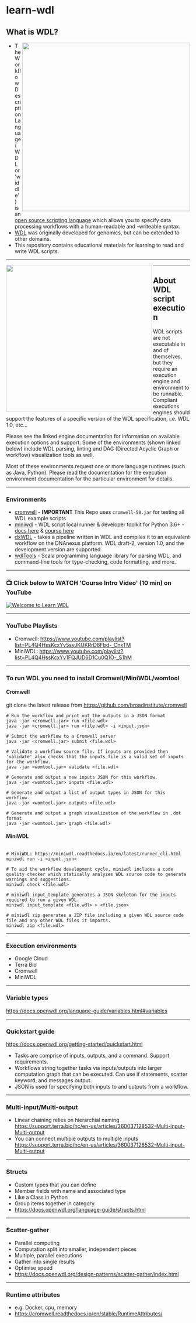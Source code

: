 # learn-wdl

## What is WDL?

<img src="https://github.com/openwdl/learn-wdl/raw/master/images/wdl-icon.png" width="460" align="right">  

- The Workflow Description Language (WDL or 'widdle') is an [open source scripting language](https://github.com/openwdl/wdl) which allows you to specify data processing workflows with a human-readable and -writeable syntax. 
- [WDL](https://openwdl.org/) was originally developed for genomics, but can be extended to other domains.  
- This repository contains educational materials for learning to read and write WDL scripts.

---

<img src="https://github.com/openwdl/learn-wdl/raw/master/images/3-wdl.png" width="400" align="left">

---

## About WDL script execution

WDL scripts are not executable in and of themselves, but they require an execution engine and environment to be runnable. Compliant executions engines should support the features of a specific version of the WDL specification, i.e. WDL 1.0, etc...

Please see the linked engine documentation for information on available execution options and support. Some of the environments (shown linked below) include WDL parsing, linting and DAG (Directed Acyclic Graph or workflow) visualization tools as well.    

Most of these environments request one or more language runtimes (such as Java, Python).  Please read the documentation for the execution environment documentation for the particular environment for details.

---

### Environments 

 - [cromwell](https://github.com/broadinstitute/cromwell) - **IMPORTANT** This Repo uses `cromwell-50.jar` for testing all WDL example scripts
 - [miniwdl](https://github.com/chanzuckerberg/miniwdl) - WDL script local runner & developer toolkit for Python 3.6+ - [docs here](https://miniwdl.readthedocs.io/en/latest/getting_started.html) & [course here](https://github.com/openwdl/learn-wdl/tree/master/6_miniwdl_course)
 - [dxWDL](https://github.com/dnanexus/dxWDL) - takes a pipeline written in WDL and compiles it to an equivalent workflow on the DNAnexus platform. WDL draft-2, version 1.0, and the development version are supported
 - [wdlTools](https://github.com/dnanexus-rnd/wdlTools) - Scala programming language library for parsing WDL, and command-line tools for type-checking, code formatting, and more.
 ---

### 📺 Click below to WATCH 'Course Intro Video' (10 min) on YouTube

[![Welcome to Learn WDL](/images/learn-wdl-intro.png)](https://www.youtube.com/watch?v=RtcW2Zdn_28 "Welcome to Learn WDL")

---


### YouTube Playlists

- Cromwell: https://www.youtube.com/playlist?list=PL4Q4HssKcxYv5syJKUKRrD8Fbd-_CnxTM
- MiniWDL: https://www.youtube.com/playlist?list=PL4Q4HssKcxYv1FQJUD6D1Cu0Q1O-_S1hM

---

### To run WDL you need to install Cromwell/MiniWDL/womtool
#### Cromwell
git clone the latest release from https://github.com/broadinstitute/cromwell

```
# Run the workflow and print out the outputs in a JSON format
java -jar <cromwell.jar> run <file.wdl>
java -jar <cromwell.jar> run <file.wdl> -i <input.json>

# Submit the workflow to a Cromwell server
java -jar <cromwell.jar> submit <file.wdl>

# Validate a workflow source file. If inputs are provided then 'validate' also checks that the inputs file is a valid set of inputs for the workflow.
java -jar <womtool.jar> validate <file.wdl>

# Generate and output a new inputs JSON for this workflow.
java -jar <womtool.jar> inputs <file.wdl>

# Generate and output a list of output types in JSON for this workflow.
java -jar <womtool.jar> outputs <file.wdl>

# Generate and output a graph visualization of the workflow in .dot format
java -jar <womtool.jar> graph <file.wdl>

```

#### MiniWDL

```

# MiniWDL: https://miniwdl.readthedocs.io/en/latest/runner_cli.html
miniwdl run -i <input.json>

# To aid the workflow development cycle, miniwdl includes a code quality checker which statically analyzes WDL source code to generate warnings and suggestions.
miniwdl check <file.wdl>

# miniwdl input_template generates a JSON skeleton for the inputs required to run a given WDL.
miniwdl input_template <file.wdl> > <file.json>

# miniwdl zip generates a ZIP file including a given WDL source code file and any other WDL files it imports. 
miniwdl zip <file.wdl>
```

---

### Execution environments
- Google Cloud
- Terra Bio
- Cromwell
- MiniWDL

---

### Variable types

https://docs.openwdl.org/language-guide/variables.html#variables

---

### Quickstart guide

https://docs.openwdl.org/getting-started/quickstart.html

- Tasks are comprise of inputs, outputs, and a command. Support requirements.
- Workflows string together tasks via inputs/outputs into larger computation graph that can be executed. Can use if statements, scatter keyword, and messages output.
- JSON is used for specifying both inputs to and outputs from a workflow. 


---

### Multi-input/Multi-output

- Linear chaining relies on hierarchial naming https://support.terra.bio/hc/en-us/articles/360037128532-Multi-input-Multi-output
- You can connect multiple outputs to  multiple inputs https://support.terra.bio/hc/en-us/articles/360037128532-Multi-input-Multi-output

---

### Structs

- Custom types that you can define
- Member fields with name and associated type
- Like a Class in Python
- Group items together in category
- https://docs.openwdl.org/language-guide/structs.html

---

### Scatter-gather

- Parallel computing
- Computation split into smaller, independent pieces
- Multiple, parallel executions
- Gather into single results
- Optimise speed
- https://docs.openwdl.org/design-patterns/scatter-gather/index.html

---

### Runtime attributes

- e.g. Docker, cpu, memory
- https://cromwell.readthedocs.io/en/stable/RuntimeAttributes/
